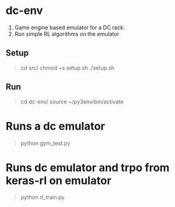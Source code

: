 dc-env
======
1. Game engine based emulator for a DC rack.
2. Run simple RL algorithms on the emulator

Setup
-----
> cd src/
> chmod +x setup.sh
> ./setup.sh

Run
----
> cd dc-env/
> source ~/py3env/bin/activate

# Runs a dc emulator
> python gym_test.py

# Runs dc emulator and trpo from keras-rl on emulator
> python rl_train.py
